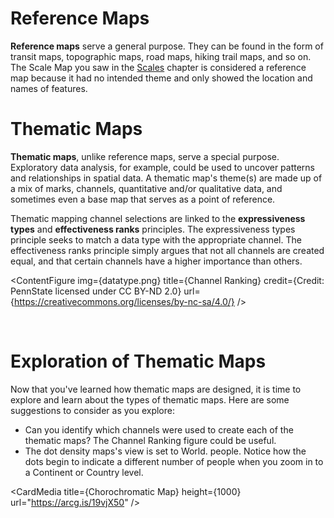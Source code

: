# Reference Maps

**Reference maps** serve a general purpose. They can be found in the form of transit maps, topographic maps, road maps, hiking trail maps, and so on. The Scale Map you saw in the [Scales](https://www.interactivelearner-gis.com/#/scale) chapter is considered a reference map because it had no intended theme and only showed the location and names of features.

# Thematic Maps

**Thematic maps**, unlike reference maps, serve a special purpose. Exploratory data analysis, for example, could be used to uncover patterns and relationships in spatial data. A thematic map's theme(s) are made up of a mix of marks, channels, quantitative and/or qualitative data, and sometimes even a base map that serves as a point of reference.

Thematic mapping channel selections are linked to the **expressiveness types** and **effectiveness ranks** principles. The expressiveness types principle seeks to match a data type with the appropriate channel. The effectiveness ranks principle simply argues that not all channels are created equal, and that certain channels have a higher importance than others.

<ContentFigure img={datatype.png} title={Channel Ranking} credit={Credit: PennState licensed under CC BY-ND 2.0} url={https://creativecommons.org/licenses/by-nc-sa/4.0/} />

<br>

# Exploration of Thematic Maps

Now that you've learned how thematic maps are designed, it is time to explore and learn about the types of thematic maps. Here are some suggestions to consider as you explore:
- Can you identify which channels were used to create each of the thematic maps? The Channel Ranking figure could be useful.
- The dot density maps's view is set to World. people. Notice how the dots begin to indicate a different number of people when you zoom in to a Continent or Country level.
<!-- - There is no diagram symbol map below. However, an example can still be seen on this page. Did you notice that pie charts were one of the hospital shape styles in the Visually Encoded Map? Despite the fact that the pie charts in the Visually Encoded Map contain meaningless data, they could, for example, represent each hospital's budget categories. -->

<CardMedia title={Chorochromatic Map} height={1000} url="https://arcg.is/19vjX50" />

<br>
